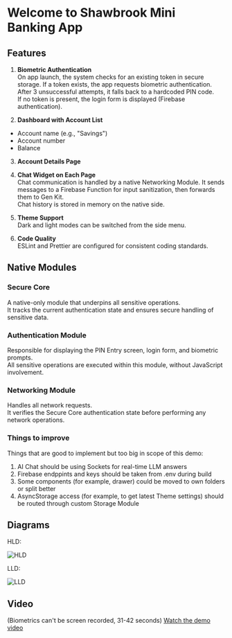 # Welcome to Shawbrook Mini Banking App

## Features

1. **Biometric Authentication**  
   On app launch, the system checks for an existing token in secure storage. If a token exists, the app requests biometric authentication. After 3 unsuccessful attempts, it falls back to a hardcoded PIN code.  
   If no token is present, the login form is displayed (Firebase authentication).

2. **Dashboard with Account List**
  - Account name (e.g., "Savings")
  - Account number
  - Balance

3. **Account Details Page**

4. **Chat Widget on Each Page**  
   Chat communication is handled by a native Networking Module. It sends messages to a Firebase Function for input sanitization, then forwards them to Gen Kit.  
   Chat history is stored in memory on the native side.

5. **Theme Support**  
   Dark and light modes can be switched from the side menu.

6. **Code Quality**  
   ESLint and Prettier are configured for consistent coding standards.

## Native Modules

### Secure Core

A native-only module that underpins all sensitive operations.  
It tracks the current authentication state and ensures secure handling of sensitive data.

### Authentication Module

Responsible for displaying the PIN Entry screen, login form, and biometric prompts.  
All sensitive operations are executed within this module, without JavaScript involvement.

### Networking Module

Handles all network requests.  
It verifies the Secure Core authentication state before performing any network operations.

### Things to improve

Things that are good to implement but too big in scope of this demo:
1. AI Chat should be using Sockets for real-time LLM answers
2. Firebase endppints and keys should be taken from .env during build
3. Some components (for example, drawer) could be moved to own folders or split better
4. AsyncStorage access (for example, to get latest Theme settings) should be routed through custom Storage Module

## Diagrams

HLD:

![HLD](https://res.cloudinary.com/dst53uohh/image/upload/v1759701193/hld.drawio_o39fcp.png "HLD")

LLD:

![LLD](https://res.cloudinary.com/dst53uohh/image/upload/v1759701193/lld.drawio_pdy7v3.png "LLD")

## Video

(Biometrics can't be screen recorded, 31-42 seconds)
[Watch the demo video](https://res.cloudinary.com/dst53uohh/video/upload/v1759702829/video_2025-10-06_00-17-58_lderbt.mp4)
